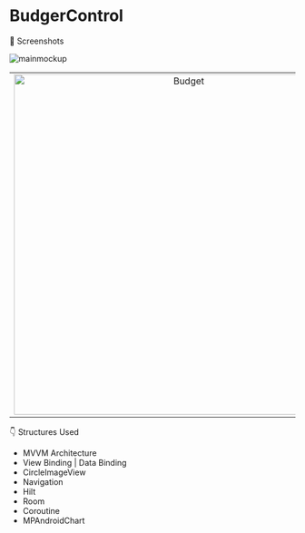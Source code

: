 # BudgerControl

📸 Screenshots

![mainmockup](https://github.com/Bekir-Caglar/BudgetControl/assets/84410423/1894d038-8394-4f13-bb6e-45496673983d)



<table>
  <tr>
    <td align="center">
      <img src="https://github.com/Bekir-Caglar/BudgetControl/assets/84410423/c98ce1f3-8641-46dd-abd9-25b3f2f56686" alt="Budget" width="600">
    </td>
    <td align="center">
      <img src="https://github.com/Bekir-Caglar/BudgetControl/assets/84410423/68b8d3e8-f27f-4614-97c2-ea710b89c05e" alt="Add expense" width="600">
    </td>
    <td align="center">
      <img src="https://github.com/Bekir-Caglar/BudgetControl/assets/84410423/64bfa06b-a076-4d95-afbb-2beb4025afea" alt="Add income" width="600">
    </td>
    <td align="center">
     <img src="https://github.com/Bekir-Caglar/BudgetControl/assets/84410423/0d523f11-7f09-49d4-bd65-e35bb6ef524b" alt="Dashboard" width="600">
    </td>
    <td align="center">
     <img src="https://github.com/Bekir-Caglar/BudgetControl/assets/84410423/f39edcaf-3b19-4809-aefe-ed43929a11230" alt="Profile" width="600">
    <td align="center">
      <img src="https://github.com/Bekir-Caglar/BudgetControl/assets/84410423/8a0e36ce-99b4-4e8c-9d4b706a21ab5f39" alt="More" width="600">
    </td>
  </tr>
</table>



👇 Structures Used
- MVVM Architecture
- View Binding | Data Binding
- CircleImageView
- Navigation
- Hilt
- Room
- Coroutine
- MPAndroidChart

